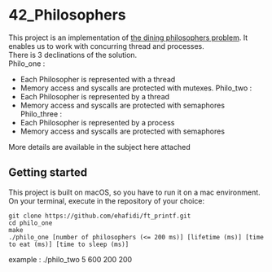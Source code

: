 # 42_Philosophers
This project is an implementation of [the dining philosophers problem](https://en.wikipedia.org/wiki/Dining_philosophers_problem).
It enables us to work with concurring thread and processes.<br/>
There is 3 declinations of the solution.  
Philo_one : 
* Each Philosopher is represented with a thread
* Memory access and syscalls are protected with mutexes. 
Philo_two : 
* Each Philosopher is represented by a thread
* Memory access and syscalls are protected with semaphores<br/>
Philo_three : 
* Each Philosopher is represented by a process
* Memory access and syscalls are protected with semaphores<br/>

More details are available in the subject here attached

## Getting started
This project is built on macOS, so you have to run it on a mac environment.
On your terminal, execute in the repository of your choice:
```
git clone https://github.com/ehafidi/ft_printf.git
cd philo_one
make 
./philo_one [number of philosophers (<= 200 ms)] [lifetime (ms)] [time to eat (ms)] [time to sleep (ms)]
```
example : ./philo_two 5 600 200 200
